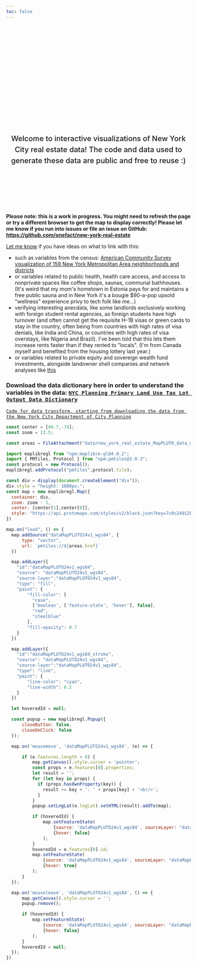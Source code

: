 ```yaml
---
toc: false
---
```


<style>

.hero {
  display: flex;
  flex-direction: column;
  align-items: center;
  font-family: var(--sans-serif);
  margin: 4rem 0 8rem;
  text-wrap: balance;
  text-align: center;
}

.hero h1 {
  margin: 2rem 0;
  max-width: none;
  font-size: 14vw;
  font-weight: 900;
  line-height: 1;
  background: linear-gradient(30deg, var(--theme-foreground-focus), currentColor);
  -webkit-background-clip: text;
  -webkit-text-fill-color: transparent;
  background-clip: text;
}

.hero h2 {
  margin: 0;
  max-width: 34em;
  font-size: 20px;
  font-style: initial;
  font-weight: 500;
  line-height: 1.5;
  color: var(--theme-foreground-muted);
}

@media (min-width: 640px) {
  .hero h1 {
    font-size: 90px;
  }
}

</style>

<div class="hero">
  <h1>New York Real Estate</h1>
  <h2>Welcome to interactive visualizations of New York City real estate data! The code and data used to generate these data are public and free to reuse :)
</div>

**Please note: this is a work in progress. You might need to refresh the page or try a different browser to get the map to display correctly! Please let me know if you run into issues or file an issue on GitHub: https://github.com/onefact/new-york-real-estate**

[Let me know](mailto:jaan.li@jaan.li) if you have ideas on what to link with this:
* such as variables from the census: <a href="https://onefact.github.io/american-community-survey/new-york-area/income-by-race">American Community Survey visualization of 159 New York Metropolitan Area neighborhoods and districts</a>
* or variables related to public health, health care access, and access to nonprivate spaces like coffee shops, saunas, communal bathhouses. (It's weird that my mom's hometown in Estonia pays for and maintains a free public sauna and in New York it's a bougie $90-a-pop upsold "wellness" experience privy to tech folk like me...)
* verifying interesting anecdata, like some landlords exclusively working with foreign student rental agencies, as foreign students have high turnover (and often cannot get the requisite H-1B visas or green cards to stay in the country, often being from countries with high rates of visa denials, like India and China, or countries with high rates of visa overstays, like Nigeria and Brazil). I've been told that this lets them increase rents faster than if they rented to "locals". (I'm from Canada myself and benefited from the housing lottery last year.)
* or variables related to private equity and sovereign wealth fund investments, alongside landowner shell companies and network analyses like [this](https://MKEPropertyOwnership.com)
<h3>Download the data dictionary here in order to understand the variables in the data: <code style="font-size: 90%;"><a href="https://data.ny.gov/api/views/f888-ni5f/files/3ceed6c6-54d9-49ad-921b-ae876a0561d8?download=true&filename=pluto_datadictionary.pdf">NYC Planning Primary Land Use Tax Lot Output Data Dictionary</a></code></h3>
<code style="font-size: 90%;"><a href="https://github.com/onefact/new-york-real-estate/blob/14e4caff0a741e2ef0b65c7d8a5195749f922639/notebooks/loading_visualizing_mapping_new_york_real_estate_data_in_python.ipynb">Code for data transform, starting from downloading the data from the New York City Department of City Planning</a></code>

```js
const center = [40.7,-74];
const zoom = 13.5;
```

```js
const areas = FileAttachment("data/new_york_real_estate_MapPLUTO_data_min_zoom_0_max_zoom_g.pmtiles");
```

```js
import maplibregl from "npm:maplibre-gl@4.0.2";
import { PMTiles, Protocol } from "npm:pmtiles@3.0.3";
const protocol = new Protocol();
maplibregl.addProtocol("pmtiles",protocol.tile);
```

<link rel="stylesheet" type="text/css" href="https://unpkg.com/maplibre-gl@4.0.2/dist/maplibre-gl.css">

```js
const div = display(document.createElement("div"));
div.style = "height: 1000px;";
const map = new maplibregl.Map({
  container: div,
  zoom: zoom - 1,
  center: [center[1],center[0]],
  style: "https://api.protomaps.com/styles/v2/black.json?key=7c0c24912bd59a0f"
})

map.on("load", () => {
  map.addSource("dataMapPLUTO24v1_wgs84", {
      type: "vector",
      url: `pmtiles://${areas.href}`
  })

  map.addLayer({
    "id":"dataMapPLUTO24v1_wgs84",
    "source": "dataMapPLUTO24v1_wgs84",
    "source-layer":"dataMapPLUTO24v1_wgs84",
    "type": "fill",
    "paint": {
        "fill-color": [
          "case",
          ['boolean', ['feature-state', 'hover'], false],
          "red",
          "steelblue"
        ],
        "fill-opacity": 0.7
    }
  })

  map.addLayer({
    "id":"dataMapPLUTO24v1_wgs84_stroke",
    "source": "dataMapPLUTO24v1_wgs84",
    "source-layer":"dataMapPLUTO24v1_wgs84",
    "type": "line",
    "paint": {
        "line-color": "cyan",
        "line-width": 0.2
    }
  })

  let hoveredId = null;

  const popup = new maplibregl.Popup({
      closeButton: false,
      closeOnClick: false
  });

  map.on('mousemove', 'dataMapPLUTO24v1_wgs84', (e) => {

      if (e.features.length > 0) {
          map.getCanvas().style.cursor = 'pointer';
          const props = e.features[0].properties;
          let result = '';
          for (let key in props) {
            if (props.hasOwnProperty(key)) {
              result += key + ': ' + props[key] + '<br/>';
            }
          }
          popup.setLngLat(e.lngLat).setHTML(result).addTo(map);

          if (hoveredId) {
              map.setFeatureState(
                  {source: 'dataMapPLUTO24v1_wgs84', sourceLayer: "dataMapPLUTO24v1_wgs84", id: hoveredId},
                  {hover: false}
              );
          }
          hoveredId = e.features[0].id;
          map.setFeatureState(
              {source: 'dataMapPLUTO24v1_wgs84', sourceLayer: "dataMapPLUTO24v1_wgs84", id: hoveredId},
              {hover: true}
          );
      }
  });

  map.on('mouseleave', 'dataMapPLUTO24v1_wgs84', () => {
      map.getCanvas().style.cursor = '';
      popup.remove();

      if (hoveredId) {
          map.setFeatureState(
              {source: 'dataMapPLUTO24v1_wgs84', sourceLayer: "dataMapPLUTO24v1_wgs84", id: hoveredId},
              {hover: false}
          );
      }
      hoveredId = null;
  });
})
```

